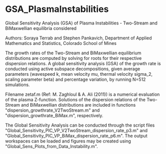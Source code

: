# GSA_PlasmaInstabilities
Global Sensitivity Analysis (GSA) of Plasma Instabilities - Two-Stream and BiMaxwellian equilibria considered

Authors: Soraya Terrab and Stephen Pankavich, Department of Applied Mathematics and Statistics, Colorado School of Mines

The growth rates of the Two-Stream and BiMaxwellian equilibrium distributions are computed by solving for roots for their respective dispersion relations. A global sensitivity analysis (GSA) of the growth rate is conducted using active subspace decompositions, given average parameters (wavespeed k, mean velocity mu, thermal velocity sigma_2, scaling parameter beta) and percentage variation, by running N=512 simulations.

Filename zetaf.m (Ref: M. Zaghloul & A. Ali (2011)) is a numerical evaluation of the plasma Z-function. 
Solutions of the dispersion relations of the Two-Stream and BiMaxwellian distributions are included in functions "dispersion_growthrate_V2TwoStream.m" and "dispersion_growthrate_BiMax.m", respectively. 

The Global Sensitivity Analysis can be conducted through the script files "Global_Sensitivity_PIC_VP_V2TwoStream_dispersion_rate_p3.m" and "Global_Sensitivity_PIC_VP_BiMax_dispersion_rate_p6.m". The output workspaces can be loaded and figures may be created using "Global_Sens_Plots_from_Data_Instability.m". 
